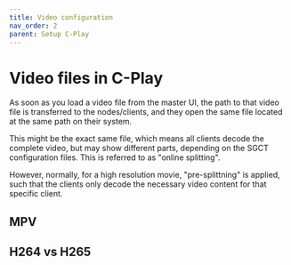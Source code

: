 ```yaml
---
title: Video configuration
nav_order: 2
parent: Setup C-Play
---
```


# Video files in C-Play

As soon as you load a video file from the master UI, the path to that video file is transferred to the nodes/clients, and they open the same file located at the same path on their system.

This might be the exact same file, which means all clients decode the complete video, but may show different parts, depending on the SGCT configuration files. This is referred to as "online splitting".

However, normally, for a high resolution movie, "pre-splittning" is applied, such that the clients only decode the necessary video content for that specific client.

## MPV

## H264 vs H265